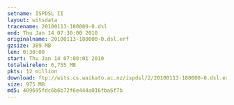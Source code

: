 ```yaml
---
setname: ISPDSL II
layout: witsdata
tracename: 20100113-180000-0.dsl
end: Thu Jan 14 07:30:00 2010
originalname: 20100113-180000-0.dsl.erf
gzsize: 389 MB
len: 0:30:00
start: Thu Jan 14 07:00:01 2010
totalwirelen: 6,755 MB
pkts: 12 million
download: ftp://wits.cs.waikato.ac.nz/ispdsl/2/20100113-180000-0.dsl.erf.gz
size: 975 MB
md5: 409695fdc6b6b72f6e444a016fba6f7b
---
```

